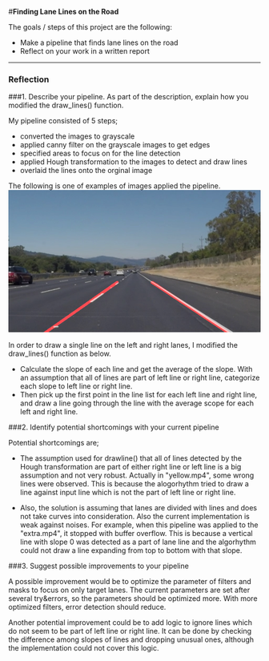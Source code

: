 #**Finding Lane Lines on the Road**

The goals / steps of this project are the following:
* Make a pipeline that finds lane lines on the road
* Reflect on your work in a written report


[//]: # (Image References)

[image1]: ./output/solidWhiteRight_output.jpg  "PipelineApplied"

---

### Reflection

###1. Describe your pipeline. As part of the description, explain how you modified the draw_lines() function.

My pipeline consisted of 5 steps; 
* converted the images to grayscale
* applied canny filter on the grayscale images to get edges
* specified areas to focus on for the line detection
* applied Hough transformation to the images to detect and draw lines
* overlaid the lines onto the orginal image 

The following is one of examples of images applied the pipeline.
![alt text][image1]

In order to draw a single line on the left and right lanes, I modified the draw_lines() function as below.
* Calculate the slope of each line and get the average of the slope. With an assumption that all of lines are part of left line or right line, categorize each slope to left line or right line.
* Then pick up the first point in the line list for each left line and right line, and draw a line going through the line with the average scope for each left and right line.


###2. Identify potential shortcomings with your current pipeline

Potential shortcomings are;
* The assumption used for drawline() that all of lines detected by the Hough transformation are part of either right line or left line is a big assumption and not very robust. Actually in "yellow.mp4", some wrong lines were observed. This is because the alogorhythm tried to draw a line against input line which is not the part of left line or right line.

* Also, the solution is assuming that lanes are divided with lines and does not take curves into consideration. Also the current implementation is weak against noises. For example, when this pipeline was applied to the "extra.mp4", it stopped with buffer overflow. This is because a vertical line with slope 0 was detected as a part of lane line and the algorhythm could not draw a line expanding from top to bottom with that slope.

###3. Suggest possible improvements to your pipeline

A possible improvement would be to optimize the parameter of filters and masks to focus on only target lanes. The current parameters are set after several try&errors, so the parameters should be optimized more. With more optimized filters, error detection should reduce.

Another potential improvement could be to add logic to ignore lines which do not seem to be part of left line or right line. It can be done by checking the difference among slopes of lines and dropping unusual ones, although the implementation could not cover this logic.
